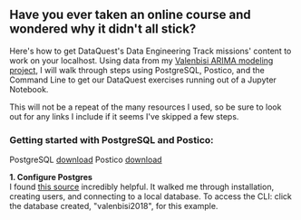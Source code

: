 Have you ever taken an online course and wondered why it didn't all stick?
------
Here's how to get DataQuest's Data Engineering Track missions' content to work on your localhost.
Using data from my <a href = "https://github.com/nmolivo/valencia-data-projects/tree/master/valenbisi">Valenbisi ARIMA modeling project</a>, I will walk through steps using PostgreSQL, Postico, and the Command Line to get our DataQuest exercises running out of a Jupyter Notebook. 

This will not be a repeat of the many resources I used, so be sure to look out for any links I include if it seems I've skipped a few steps.

### Getting started with PostgreSQL and Postico:
PostgreSQL <a href = "https://www.postgresql.org/download/">download</a>
Postico <a href = "https://eggerapps.at/postico/">download</a>

<b>1. Configure Postgres</b><br>
I found <a href = "https://www.codementor.io/engineerapart/getting-started-with-postgresql-on-mac-osx-are8jcopb">this source</a> incredibly helpful.
It walked me through installation, creating users, and connecting to a local database.
To access the CLI: click the database created, "valenbisi2018", for this example.
<img src = ""></img>
